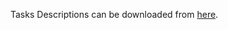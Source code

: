 Tasks Descriptions can be downloaded from [here](https://judge.softuni.org/Contests/Compete/DownloadResource/21440).
